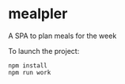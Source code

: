 # mealpler
A SPA to plan meals for the week

To launch the project:
```
npm install
npm run work
```
